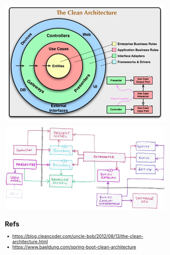 


![img.png](img.png)

![img_1.png](img_1.png)

## Refs
- https://blog.cleancoder.com/uncle-bob/2012/08/13/the-clean-architecture.html
- https://www.baeldung.com/spring-boot-clean-architecture